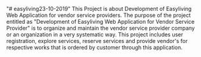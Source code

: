 "# easyliving23-10-2019" 
This Project is about Development of Easyliving Web Application for vendor service providers. The purpose of the project entitled as "Development of Easyliving Web Application for Vendor Service Provider" is to organize and maintain the vendor service provider company or an organization in a very systematic way. This project includes user registration, explore services, reserve services and provide vendor's for respective works that is ordered by customer through this application.